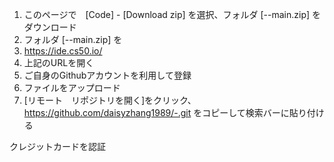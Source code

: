 1. このページで　[Code] - [Download zip] を選択、フォルダ [--main.zip] をダウンロード　
2. フォルダ [--main.zip] を　　　
3. https://ide.cs50.io/    
4. 上記のURLを開く　
5. ご自身のGithubアカウントを利用して登録   　　
7. ファイルをアップロード  
8. [リモート　リポジトリを開く]をクリック、https://github.com/daisyzhang1989/-.git をコピーして検索バーに貼り付ける  

クレジットカードを認証  

